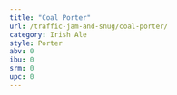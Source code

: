 ```yaml
---
title: "Coal Porter"
url: /traffic-jam-and-snug/coal-porter/
category: Irish Ale
style: Porter
abv: 0
ibu: 0
srm: 0
upc: 0
---
```


